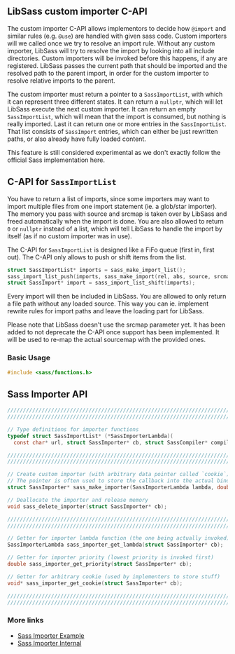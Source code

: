 
## LibSass custom importer C-API

The custom importer C-API allows implementors to decide how `@import` and similar
rules (e.g. `@use`) are handled with given sass code. Custom importers will we called
once we try to resolve an import rule. Without any custom importer, LibSass will try
to resolve the import by looking into all include directories. Custom importers will
be invoked before this happens, if any are registered. LibSass passes the current
path that should be imported and the resolved path to the parent import, in order
for the custom importer to resolve relative imports to the parent.

The custom importer must return a pointer to a `SassImportList`, with which it can
represent three different states. It can return a `nullptr`, which will let LibSass
execute the next custom importer. It can return an empty `SassImportList`, which will
mean that the import is consumed, but nothing is really imported. Last it can return
one or more entries in the `SassImportList`. That list consists of `SassImport` entries,
which can either be just rewritten paths, or also already have fully loaded content.

This feature is still considered experimental as we don't exactly follow the official
Sass implementation here.

## C-API for `SassImportList`

You have to return a list of imports, since some importers may want to import multiple
files from one import statement (ie. a glob/star importer). The memory you pass with source and
srcmap is taken over by LibSass and freed automatically when the import is done. You are also
allowed to return `0` or `nullptr` instead of a list, which will tell LibSass to handle the
import by itself (as if no custom importer was in use).

The C-API for `SassImportList` is designed like a FiFo queue (first in, first out). The C-API
only allows to push or shift items from the list.

```C
struct SassImportList* imports = sass_make_import_list();
sass_import_list_push(imports, sass_make_import(rel, abs, source, srcmap));
struct SassImport* import = sass_import_list_shift(imports);
```

Every import will then be included in LibSass. You are allowed to only return a file path
without any loaded source. This way you can ie. implement rewrite rules for import paths
and leave the loading part for LibSass.

Please note that LibSass doesn't use the srcmap parameter yet. It has been added to not
deprecate the C-API once support has been implemented. It will be used to re-map the
actual sourcemap with the provided ones.

### Basic Usage

```C
#include <sass/functions.h>
```

## Sass Importer API

```C
/////////////////////////////////////////////////////////////////////////
/////////////////////////////////////////////////////////////////////////

// Type definitions for importer functions
typedef struct SassImportList* (*SassImporterLambda)(
  const char* url, struct SassImporter* cb, struct SassCompiler* compiler);

/////////////////////////////////////////////////////////////////////////
/////////////////////////////////////////////////////////////////////////

// Create custom importer (with arbitrary data pointer called `cookie`)
// The pointer is often used to store the callback into the actual binding.
struct SassImporter* sass_make_importer(SassImporterLambda lambda, double priority, void* cookie);

// Deallocate the importer and release memory
void sass_delete_importer(struct SassImporter* cb);

/////////////////////////////////////////////////////////////////////////
/////////////////////////////////////////////////////////////////////////

// Getter for importer lambda function (the one being actually invoked)
SassImporterLambda sass_importer_get_lambda(struct SassImporter* cb);

// Getter for importer priority (lowest priority is invoked first)
double sass_importer_get_priority(struct SassImporter* cb);

// Getter for arbitrary cookie (used by implementers to store stuff)
void* sass_importer_get_cookie(struct SassImporter* cb);

/////////////////////////////////////////////////////////////////////////
/////////////////////////////////////////////////////////////////////////
```

### More links

- [Sass Importer Example](api-importer-example.md)
- [Sass Importer Internal](api-importer-internal.md)

